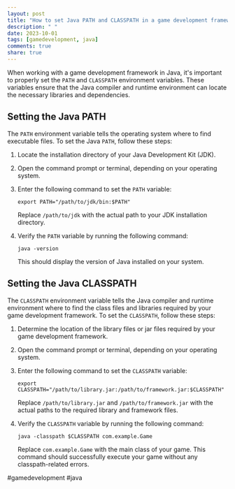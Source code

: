 ```yaml
---
layout: post
title: "How to set Java PATH and CLASSPATH in a game development framework"
description: " "
date: 2023-10-01
tags: [gamedevelopment, java]
comments: true
share: true
---
```


When working with a game development framework in Java, it's important to properly set the `PATH` and `CLASSPATH` environment variables. These variables ensure that the Java compiler and runtime environment can locate the necessary libraries and dependencies.

## Setting the Java PATH

The `PATH` environment variable tells the operating system where to find executable files. To set the Java `PATH`, follow these steps:

1. Locate the installation directory of your Java Development Kit (JDK).
2. Open the command prompt or terminal, depending on your operating system.
3. Enter the following command to set the `PATH` variable:

   ```shell
   export PATH="/path/to/jdk/bin:$PATH"
   ```

   Replace `/path/to/jdk` with the actual path to your JDK installation directory.

4. Verify the `PATH` variable by running the following command:

   ```shell
   java -version
   ```

   This should display the version of Java installed on your system.

## Setting the Java CLASSPATH

The `CLASSPATH` environment variable tells the Java compiler and runtime environment where to find the class files and libraries required by your game development framework. To set the `CLASSPATH`, follow these steps:

1. Determine the location of the library files or jar files required by your game development framework.
2. Open the command prompt or terminal, depending on your operating system.
3. Enter the following command to set the `CLASSPATH` variable:

   ```shell
   export CLASSPATH="/path/to/library.jar:/path/to/framework.jar:$CLASSPATH"
   ```

   Replace `/path/to/library.jar` and `/path/to/framework.jar` with the actual paths to the required library and framework files.

4. Verify the `CLASSPATH` variable by running the following command:

   ```shell
   java -classpath $CLASSPATH com.example.Game
   ```

   Replace `com.example.Game` with the main class of your game. This command should successfully execute your game without any classpath-related errors.

#gamedevelopment #java
